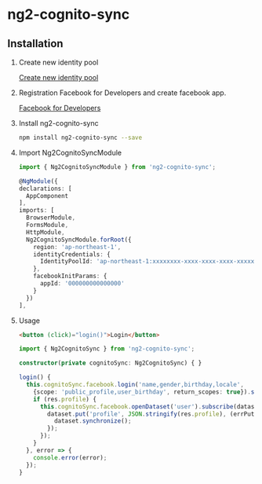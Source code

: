 # ng2-cognito-sync

## Installation

1. Create new identity pool

    [Create new identity pool](https://ap-northeast-1.console.aws.amazon.com/cognito/create/)

2. Registration Facebook for Developers and create facebook app.

    [Facebook for Developers](https://developers.facebook.com/)

3. Install ng2-cognito-sync

    ```bash
    npm install ng2-cognito-sync --save
    ```

4. Import Ng2CognitoSyncModule

    ```typescript
    import { Ng2CognitoSyncModule } from 'ng2-cognito-sync';

    @NgModule({
    declarations: [
      AppComponent
    ],
    imports: [
      BrowserModule,
      FormsModule,
      HttpModule,
      Ng2CognitoSyncModule.forRoot({
        region: 'ap-northeast-1',
        identityCredentials: {
          IdentityPoolId: 'ap-northeast-1:xxxxxxxx-xxxx-xxxx-xxxx-xxxxxxxxxxxx'
        },
        facebookInitParams: {
          appId: '000000000000000'
        }
      })
    ],
    ```
5. Usage

    ````html
    <button (click)="login()">Login</button>
    ````
    ````typescript
    import { Ng2CognitoSync } from 'ng2-cognito-sync';
    ````
    ````typescript
    constructor(private cognitoSync: Ng2CognitoSync) { }
    
    login() {
      this.cognitoSync.facebook.login('name,gender,birthday,locale',
        {scope: 'public_profile,user_birthday', return_scopes: true}).subscribe(res => {
        if (res.profile) {
          this.cognitoSync.facebook.openDataset('user').subscribe(dataset => {
            dataset.put('profile', JSON.stringify(res.profile), (errPut, record) => {
              dataset.synchronize();
            });
          });
        }
      }, error => {
        console.error(error);
      });
    }
    ````
